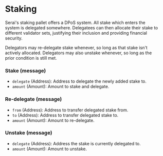 # Staking

Serai's staking pallet offers a DPoS system. All stake which enters the system
is delegated somewhere. Delegatees can then allocate their stake to different
validator sets, justifying their inclusion and providing financial security.

Delegators may re-delegate stake whenever, so long as that stake isn't actively
allocated. Delegators may also unstake whenever, so long as the prior condition
is still met.

### Stake (message)

  - `delegate` (Address): Address to delegate the newly added stake to.
  - `amount`   (Amount):  Amount to stake and delegate.

### Re-delegate (message)

  - `from`   (Address): Address to transfer delegated stake from.
  - `to`     (Address): Address to transfer delegated stake to.
  - `amount` (Amount):  Amount to re-delegate.

### Unstake (message)

  - `delegate` (Address): Address the stake is currently delegated to.
  - `amount`   (Amount):  Amount to unstake.
